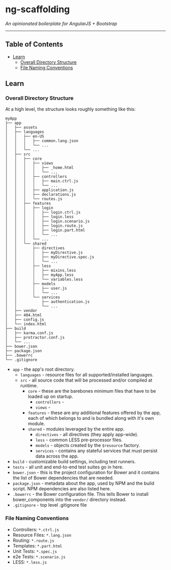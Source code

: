 # ng-scaffolding

*An opinionated boilerplate for AngularJS + Bootstrap*

___

## Table of Contents

- [Learn](#learn)
    - [Overall Directory Structure](#overall-directory-structure)
    - [File Naming Conventions](#file-naming-conventions)

## Learn

### Overall Directory Structure

At a high level, the structure looks roughly something like this:

```
myApp
├── app
│   ├── assets
│   ├── languages
│   │   ├── en-US
│   │   │   ├── common.lang.json
│   │   │   └── ...
│   │   └── ...
│   ├── src
│   │   ├── core
│   │   │   ├── views
│   │   │   │   ├── _home.html
│   │   │   │   └── ...
│   │   │   ├── controllers
│   │   │   │   ├── main.ctrl.js
│   │   │   │   └── ...
│   │   │   ├── application.js
│   │   │   ├── declarations.js
│   │   │   └── routes.js
│   │   ├── features
│   │   │   ├── login
│   │   │   │   ├── login.ctrl.js
│   │   │   │   ├── login.less
│   │   │   │   ├── login.scenario.js
│   │   │   │   ├── login.route.js
│   │   │   │   ├── login.part.html
│   │   │   │   └── ...
│   │   │   └── ...
│   │   └── shared
│   │       ├── directives
│   │       │   ├── myDirective.js
│   │       │   ├── myDirective.spec.js
│   │       │   └── ...
│   │       ├── less
│   │       │   ├── mixins.less
│   │       │   ├── myApp.less
│   │       │   └── variables.less
│   │       ├── models
│   │       │   ├── user.js
│   │       │   └── ...
│   │       └── services
│   │           ├── authentication.js
│   │           └── ...
│   ├── vendor
│   ├── 404.html
│   ├── config.js
│   └── index.html
├── build
│   ├── karma.conf.js
│   ├── protractor.conf.js
│   └── ...
├── bower.json
├── package.json
├── .bowerrc
└── .gitignore
```
 
- `app` - the app's root directory.
    - `languages` - resource files for all supported/installed languages.
    - `src` - all source code that will be processed and/or compiled at runtime.
        - `core` - these are the barebones minimum files that have to be loaded up on startup.
            - `controllers` -
            - `views` -
        - `features` - these are any additional features offered by the app, each of which belongs to and is bundled along with it's own module.
        - `shared` - modules leveraged by the entire app.
            - `directives` - all directives (they apply app-wide).
            - `less` - common LESS pre-processor files.
            - `models` - objects created by the `$resource` factory.
            - `services` - contains any stateful services that must persist data across the app.
- `build` - customizable build settings, including test runners.
- `tests` - all unit and end-to-end test suites go in here.
- `bower.json` - this is the project configuration for Bower and it contains the list of Bower dependencies that are needed.
- `package.json` - metadata about the app, used by NPM and the build script. NPM dependencies are also listed here.
- `.bowerrc` - the Bower configuration file. This tells Bower to install bower_components into the `vendor/` directory instead.
- `.gitignore` - top level .gitignore file

### File Naming Conventions

- Controllers: `*.ctrl.js`
- Resource Files: `*.lang.json`
- Routing: `*.route.js`
- Templates: `*.part.html`
- Unit Tests: `*.spec.js`
- e2e Tests: `*.scenario.js`
- LESS: `*.less.js`